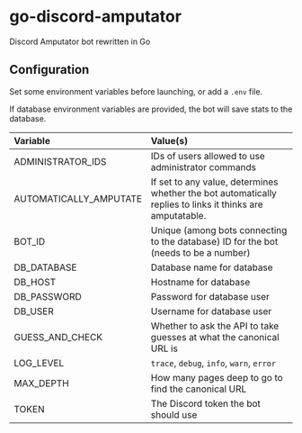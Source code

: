 # go-discord-amputator
Discord Amputator bot rewritten in Go

## Configuration

Set some environment variables before launching, or add a `.env` file.

If database environment variables are provided, the bot will save stats to the database.

| Variable | Value(s) |
|:-|:-|
| ADMINISTRATOR_IDS | IDs of users allowed to use administrator commands |
| AUTOMATICALLY_AMPUTATE | If set to any value, determines whether the bot automatically replies to links it thinks are amputatable. |
| BOT_ID | Unique (among bots connecting to the database) ID for the bot (needs to be a number) |
| DB_DATABASE | Database name for database
| DB_HOST | Hostname for database |
| DB_PASSWORD | Password for database user |
| DB_USER | Username for database user |
| GUESS_AND_CHECK | Whether to ask the API to take guesses at what the canonical URL is |
| LOG_LEVEL | `trace`, `debug`, `info`, `warn`, `error` |
| MAX_DEPTH | How many pages deep to go to find the canonical URL |
| TOKEN | The Discord token the bot should use |
